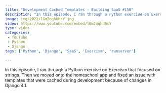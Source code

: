 ```yaml
---
title: "Development Cached Templates - Building SaaS #150"
description: "In this episode, I ran through a Python exercise on Exercism that focused on strings. Then we moved onto the homeschool app and fixed an issue with templates that were cached during development because of changes in Django 4.1."
image: img/2022/lGm2oqhUhsY.jpg
video: https://www.youtube.com/embed/lGm2oqhUhsY
type: video
categories:
 - YouTube
 - Python
 - Django
tags: ['Python', 'Django', 'SaaS', 'Exercism', 'runserver']

---
```


In this episode, I ran through a Python exercise on Exercism that focused on strings. Then we moved onto the homeschool app and fixed an issue with templates that were cached during development because of changes in Django 4.1.
